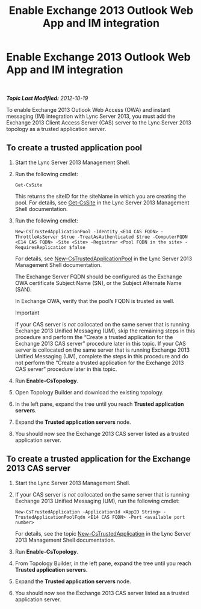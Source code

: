 ﻿---
title: Enable Exchange 2013 Outlook Web App and IM integration
TOCTitle: Enable Exchange 2013 Outlook Web App and IM integration
ms:assetid: 44d08cf0-b17d-46e1-a4f0-fcc2fe96a958
ms:mtpsurl: https://technet.microsoft.com/en-us/library/JJ204857(v=OCS.15)
ms:contentKeyID: 48184027
ms.date: 07/23/2014
mtps_version: v=OCS.15
---

<div data-xmlns="http://www.w3.org/1999/xhtml">

<div class="topic" data-xmlns="http://www.w3.org/1999/xhtml" data-msxsl="urn:schemas-microsoft-com:xslt" data-cs="http://msdn.microsoft.com/en-us/">

<div data-asp="http://msdn2.microsoft.com/asp">

# Enable Exchange 2013 Outlook Web App and IM integration

</div>

<div id="mainSection">

<div id="mainBody">

<span> </span>

_**Topic Last Modified:** 2012-10-19_

To enable Exchange 2013 Outlook Web Access (OWA) and instant messaging (IM) integration with Lync Server 2013, you must add the Exchange 2013 Client Access Server (CAS) server to the Lync Server 2013 topology as a trusted application server.

<div>

## To create a trusted application pool

1.  Start the Lync Server 2013 Management Shell.

2.  Run the following cmdlet:
    
        Get-CsSite
    
    This returns the siteID for the siteName in which you are creating the pool. For details, see [Get-CsSite](https://docs.microsoft.com/en-us/powershell/module/skype/Get-CsSite) in the Lync Server 2013 Management Shell documentation.

3.  Run the following cmdlet:
    
        New-CsTrustedApplicationPool -Identity <E14 CAS FQDN> -ThrottleAsServer $true -TreatAsAuthenticated $true -ComputerFQDN <E14 CAS FQDN> -Site <Site> -Registrar <Pool FQDN in the site> -RequiresReplication $false
    
    For details, see [New-CsTrustedApplicationPool](https://docs.microsoft.com/en-us/powershell/module/skype/New-CsTrustedApplicationPool) in the Lync Server 2013 Management Shell documentation.
    
    The Exchange Server FQDN should be configured as the Exchange OWA certificate Subject Name (SN), or the Subject Alternate Name (SAN).
    
    In Exchange OWA, verify that the pool’s FQDN is trusted as well.
    
    <div>
    

    > [!IMPORTANT]  
    > If your CAS server is <EM>not</EM> collocated on the same server that is running Exchange 2013 Unified Messaging (UM), skip the remaining steps in this procedure and perform the “Create a trusted application for the Exchange 2013 CAS server” procedure later in this topic. If your CAS server is collocated on the same server that is running Exchange 2013 Unified Messaging (UM), complete the steps in this procedure and do not perform the “Create a trusted application for the Exchange 2013 CAS server” procedure later in this topic.

    
    </div>

4.  Run **Enable-CsTopology**.

5.  Open Topology Builder and download the existing topology.

6.  In the left pane, expand the tree until you reach **Trusted application servers**.

7.  Expand the **Trusted application servers** node.

8.  You should now see the Exchange 2013 CAS server listed as a trusted application server.

</div>

<div>

## To create a trusted application for the Exchange 2013 CAS server

1.  Start the Lync Server 2013 Management Shell.

2.  If your CAS server is *not* collocated on the same server that is running Exchange 2013 Unified Messaging (UM), run the following cmdlet:
    
        New-CsTrustedApplication -ApplicationId <AppID String> -TrustedApplicationPoolFqdn <E14 CAS FQDN> -Port <available port number>
    
    For details, see the topic [New-CsTrustedApplication](https://docs.microsoft.com/en-us/powershell/module/skype/New-CsTrustedApplication) in the Lync Server 2013 Management Shell documentation.

3.  Run **Enable-CsTopology**.

4.  From Topology Builder, in the left pane, expand the tree until you reach **Trusted application servers**.

5.  Expand the **Trusted application servers** node.

6.  You should now see the Exchange 2013 CAS server listed as a trusted application server.

</div>

</div>

<span> </span>

</div>

</div>

</div>


